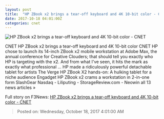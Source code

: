```yaml
---
layout: post
title:  "HP ZBook x2 brings a tear-off keyboard and 4K 10-bit color - CNET"
date: 2017-10-18 04:01:00Z
categories: cnet
---
```


![HP ZBook x2 brings a tear-off keyboard and 4K 10-bit color - CNET](https://cnet3.cbsistatic.com/img/v3u8lompzqiaipjlWEYzyrcDnjE=/2017/10/03/8f1a7862-fa70-46e1-b646-71ab8136f3bd/01-hp-zbook-x2.jpg)

CNET HP ZBook x2 brings a tear-off keyboard and 4K 10-bit color CNET HP chose to launch its 14-inch ZBook x2 mobile workstation at Adobe Max, the annual conference for Creative Clouders; that should tell you exactly who HP is targeting with the x2. And from what I've seen, it hits the mark as exactly what professional ... HP made a ridiculously powerful detachable tablet for artists The Verge HP ZBook X2 hands-on: A hulking tablet for a niche audience Engadget HP ZBook x2 crams a workstation in 2-in-one form SlashGear Nasdaq - Liliputing - StorageReview.com - Neowin all 13 news articles »


Full story on F3News: [HP ZBook x2 brings a tear-off keyboard and 4K 10-bit color - CNET](http://www.f3nws.com/n/qBrHMC)

> Posted on: Wednesday, October 18, 2017 4:01:00 AM
